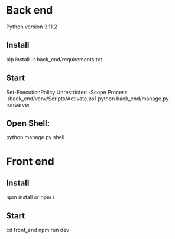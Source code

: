# Back end

Python version 3.11.2

## Install

pip install -r back_end/requirements.txt

## Start

Set-ExecutionPolicy Unrestricted -Scope Process
.\/back_end/venv/Scripts/Activate.ps1
python back_end/manage.py runserver

## Open Shell:

python manage.py shell

# Front end

## Install

npm install or npm i

## Start

cd front_end
npm run dev
